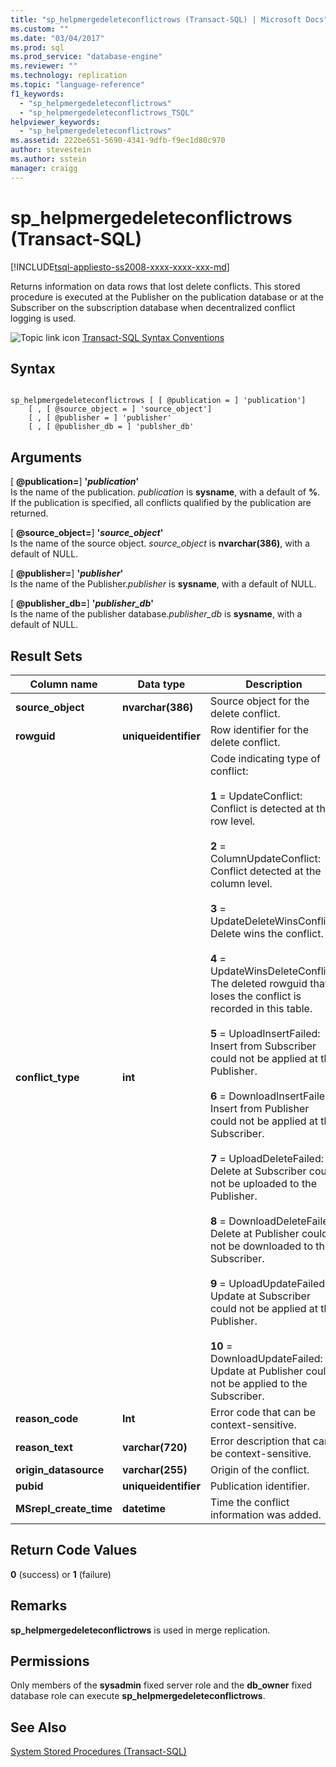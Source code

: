 ```yaml
---
title: "sp_helpmergedeleteconflictrows (Transact-SQL) | Microsoft Docs"
ms.custom: ""
ms.date: "03/04/2017"
ms.prod: sql
ms.prod_service: "database-engine"
ms.reviewer: ""
ms.technology: replication
ms.topic: "language-reference"
f1_keywords: 
  - "sp_helpmergedeleteconflictrows"
  - "sp_helpmergedeleteconflictrows_TSQL"
helpviewer_keywords: 
  - "sp_helpmergedeleteconflictrows"
ms.assetid: 222be651-5690-4341-9dfb-f9ec1d80c970
author: stevestein
ms.author: sstein
manager: craigg
---
```

# sp_helpmergedeleteconflictrows (Transact-SQL)
[!INCLUDE[tsql-appliesto-ss2008-xxxx-xxxx-xxx-md](../../includes/tsql-appliesto-ss2008-xxxx-xxxx-xxx-md.md)]

  Returns information on data rows that lost delete conflicts. This stored procedure is executed at the Publisher on the publication database or at the Subscriber on the subscription database when decentralized conflict logging is used.  
  
 ![Topic link icon](../../database-engine/configure-windows/media/topic-link.gif "Topic link icon") [Transact-SQL Syntax Conventions](../../t-sql/language-elements/transact-sql-syntax-conventions-transact-sql.md)  
  
## Syntax  
  
```  
  
sp_helpmergedeleteconflictrows [ [ @publication = ] 'publication']  
    [ , [ @source_object = ] 'source_object']  
    [ , [ @publisher = ] 'publisher'  
    [ , [ @publisher_db = ] 'publsher_db'  
```  
  
## Arguments  
 [ **@publication=**] **'***publication***'**  
 Is the name of the publication. *publication* is **sysname**, with a default of **%**. If the publication is specified, all conflicts qualified by the publication are returned.  
  
 [ **@source_object=**] **'***source_object***'**  
 Is the name of the source object. *source_object* is **nvarchar(386)**, with a default of NULL.  
  
 [ **@publisher=**] **'***publisher***'**  
 Is the name of the Publisher.*publisher* is **sysname**, with a default of NULL.  
  
 [ **@publisher_db=**] **'***publisher_db***'**  
 Is the name of the publisher database.*publisher_db* is **sysname**, with a default of NULL.  
  
## Result Sets  
  
|Column name|Data type|Description|  
|-----------------|---------------|-----------------|  
|**source_object**|**nvarchar(386)**|Source object for the delete conflict.|  
|**rowguid**|**uniqueidentifier**|Row identifier for the delete conflict.|  
|**conflict_type**|**int**|Code indicating type of conflict:<br /><br /> **1** = UpdateConflict: Conflict is detected at the row level.<br /><br /> **2** = ColumnUpdateConflict: Conflict detected at the column level.<br /><br /> **3** = UpdateDeleteWinsConflict: Delete wins the conflict.<br /><br /> **4** = UpdateWinsDeleteConflict: The deleted rowguid that loses the conflict is recorded in this table.<br /><br /> **5** = UploadInsertFailed: Insert from Subscriber could not be applied at the Publisher.<br /><br /> **6** = DownloadInsertFailed: Insert from Publisher could not be applied at the Subscriber.<br /><br /> **7** = UploadDeleteFailed: Delete at Subscriber could not be uploaded to the Publisher.<br /><br /> **8** = DownloadDeleteFailed: Delete at Publisher could not be downloaded to the Subscriber.<br /><br /> **9** = UploadUpdateFailed: Update at Subscriber could not be applied at the Publisher.<br /><br /> **10** = DownloadUpdateFailed: Update at Publisher could not be applied to the Subscriber.|  
|**reason_code**|**Int**|Error code that can be context-sensitive.|  
|**reason_text**|**varchar(720)**|Error description that can be context-sensitive.|  
|**origin_datasource**|**varchar(255)**|Origin of the conflict.|  
|**pubid**|**uniqueidentifier**|Publication identifier.|  
|**MSrepl_create_time**|**datetime**|Time the conflict information was added.|  
  
## Return Code Values  
 **0** (success) or **1** (failure)  
  
## Remarks  
 **sp_helpmergedeleteconflictrows** is used in merge replication.  
  
## Permissions  
 Only members of the **sysadmin** fixed server role and the **db_owner** fixed database role can execute **sp_helpmergedeleteconflictrows**.  
  
## See Also  
 [System Stored Procedures &#40;Transact-SQL&#41;](../../relational-databases/system-stored-procedures/system-stored-procedures-transact-sql.md)  
  
  
